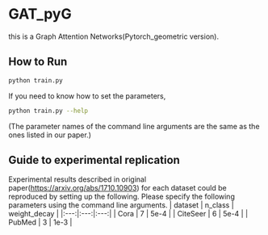 # GAT_pyG

this is a Graph Attention Networks(Pytorch_geometric version).

## How to Run
```bash
python train.py
```

If you need to know how to set the parameters, 
```bash
python train.py --help
```
(The parameter names of the command line arguments are the same as the ones listed in our paper.)

## Guide to experimental replication
Experimental results described in original paper(https://arxiv.org/abs/1710.10903) for each dataset could be reproduced by setting up the following.
Please specify the following parameters using the command line arguments.
| dataset | n_class | weight_decay |
|:---:|:---:|:---:|
| Cora | 7 | 5e-4 |
| CiteSeer | 6 | 5e-4 |
| PubMed | 3 | 1e-3 |
